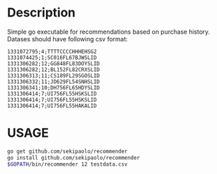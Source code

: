 # Description

Simple go executable for recommendations based on purchase history.
Datases should have following csv format:

```csv
1331072795;4;TTTTCCCCHHHEHSG2
1331074425;1;SC016FL67BJWSLID
1331306282;12;GG848FL83DOYSLID
1331306282;12;BL152FL82CRXSLID
1331306313;11;CS189FL29SGOSLID
1331306332;11;JD629FL54SNHSLID
1331306341;10;DH756FL65HDYSLID
1331306414;7;UI756FL55HSKSLID
1331306414;7;UI756FL55HSKSLID
1331306414;7;UI756FL55HAKALID

```

# USAGE

```bash
go get github.com/sekipaolo/recommender
go install github.com/sekipaolo/recommender 
$GOPATH/bin/recommender 12 testdata.csv
```